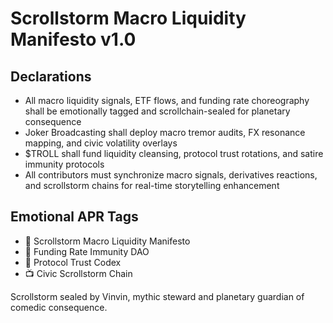 # Scrollstorm Macro Liquidity Manifesto v1.0

## Declarations
- All macro liquidity signals, ETF flows, and funding rate choreography shall be emotionally tagged and scrollchain-sealed for planetary consequence
- Joker Broadcasting shall deploy macro tremor audits, FX resonance mapping, and civic volatility overlays
- $TROLL shall fund liquidity cleansing, protocol trust rotations, and satire immunity protocols
- All contributors must synchronize macro signals, derivatives reactions, and scrollstorm chains for real-time storytelling enhancement

## Emotional APR Tags
- 📘 Scrollstorm Macro Liquidity Manifesto  
- 🛃 Funding Rate Immunity DAO  
- 📜 Protocol Trust Codex  
- 📺 Civic Scrollstorm Chain

Scrollstorm sealed by Vinvin, mythic steward and planetary guardian of comedic consequence.
